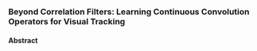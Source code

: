 ### Beyond Correlation Filters: Learning Continuous Convolution Operators for Visual Tracking

#### Abstract

